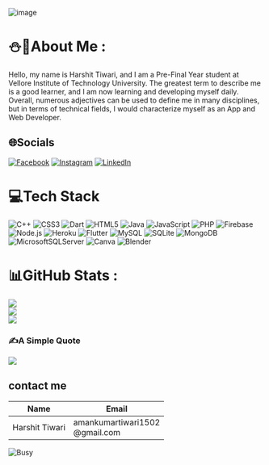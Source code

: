 ![image](https://user-images.githubusercontent.com/77660268/207309309-b42e1a12-8b52-4f06-af6e-b4568202d0f3.png)

# ⛄💫About Me :
Hello, my name is Harshit Tiwari, and I am a Pre-Final Year student at Vellore Institute of Technology University. 
The greatest term to describe me is a good learner, and I am now learning and developing myself daily. Overall, 
numerous adjectives can be used to define me in many disciplines,
but in terms of technical fields, I would characterize myself as an App and Web Developer.

## 🌐Socials
[![Facebook](https://img.shields.io/badge/Facebook-%231877F2.svg?logo=Facebook&logoColor=white)](https://www.facebook.com/profile.php?id=100024490362216) [![Instagram](https://img.shields.io/badge/Instagram-%23E4405F.svg?logo=Instagram&logoColor=white)](https://instagram.com/tdharshit) [![LinkedIn](https://img.shields.io/badge/LinkedIn-%230077B5.svg?logo=linkedin&logoColor=white)](https://www.linkedin.com/in/harshit-tiwari-5a428b201/) 

# 💻Tech Stack
 ![C++](https://img.shields.io/badge/c++-%2300599C.svg?style=for-the-badge&logo=c%2B%2B&logoColor=white) ![CSS3](https://img.shields.io/badge/css3-%231572B6.svg?style=for-the-badge&logo=css3&logoColor=white) ![Dart](https://img.shields.io/badge/dart-%230175C2.svg?style=for-the-badge&logo=dart&logoColor=white) ![HTML5](https://img.shields.io/badge/html5-%23E34F26.svg?style=for-the-badge&logo=html5&logoColor=white) ![Java](https://img.shields.io/badge/java-%23ED8B00.svg?style=for-the-badge&logo=java&logoColor=white) ![JavaScript](https://img.shields.io/badge/javascript-%23323330.svg?style=for-the-badge&logo=javascript&logoColor=%23F7DF1E) ![PHP](https://img.shields.io/badge/php-%23777BB4.svg?style=for-the-badge&logo=php&logoColor=white) ![Firebase](https://img.shields.io/badge/firebase-%23039BE5.svg?style=for-the-badge&logo=firebase) ![Node.js](https://img.shields.io/badge/-Nodejs-663399?logo=Node.js&logoColor=white&style=flat-square)
![Heroku](https://img.shields.io/badge/heroku-%23430098.svg?style=for-the-badge&logo=heroku&logoColor=white) ![Flutter](https://img.shields.io/badge/Flutter-%2302569B.svg?style=for-the-badge&logo=Flutter&logoColor=white) ![MySQL](https://img.shields.io/badge/mysql-%2300f.svg?style=for-the-badge&logo=mysql&logoColor=white) ![SQLite](https://img.shields.io/badge/sqlite-%2307405e.svg?style=for-the-badge&logo=sqlite&logoColor=white) ![MongoDB](https://img.shields.io/badge/mongodb-_8D4E.svg?style=for-the-badge&logo=mongodb&logoColor=white) ![MicrosoftSQLServer](https://img.shields.io/badge/Microsoft%20SQL%20Sever-CC2927?style=for-the-badge&logo=microsoft%20sql%20server&logoColor=white) ![Canva](https://img.shields.io/badge/Canva-%2300C4CC.svg?style=for-the-badge&logo=Canva&logoColor=white) ![Blender](https://img.shields.io/badge/blender-%23F5792A.svg?style=for-the-badge&logo=blender&logoColor=white)
# 📊GitHub Stats :
![](https://github-readme-stats.vercel.app/api?username=harshitisback&theme=radical&hide_border=false&include_all_commits=false&count_private=false)<br/>
![](https://github-readme-streak-stats.herokuapp.com/?user=harshitisback&theme=radical&hide_border=false)<br/>
![](https://github-readme-stats.vercel.app/api/top-langs/?username=harshitisback&theme=radical&hide_border=false&include_all_commits=false&count_private=false&layout=compact)

### ✍️A Simple Quote
![](https://quotes-github-readme.vercel.app/api?type=horizontal&theme=radical)

## contact me
|Name|Email|
|----|----|
|Harshit Tiwari|amankumartiwari1502<br>@gmail.com|

![Busy](https://media.giphy.com/media/RbDKaczqWovIugyJmW/giphy.gif)

